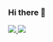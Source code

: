 ### Hi there 👋

<a href="https://github.com/HammerFall42">
    <img src="https://github-readme-stats.vercel.app/api?username=HammerFall42&show_icons=true&count_private=true&theme=maroongold&include_all_commits=true"/>
    <img src="https://github-readme-stats.vercel.app/api/top-langs/?username=HammerFall42&langs_count=10&count_private=true&layout=compact&theme=maroongold"/>
</a>

<!--
**HammerFall42/HammerFall42** is a ✨ _special_ ✨ repository because its `README.md` (this file) appears on your GitHub profile.

Here are some ideas to get you started:

- 🔭 I’m currently working on ...
- 🌱 I’m currently learning ...
- 👯 I’m looking to collaborate on ...
- 🤔 I’m looking for help with ...
- 💬 Ask me about ...
- 📫 How to reach me: ...
- 😄 Pronouns: ...
- ⚡ Fun fact: ...
-->
